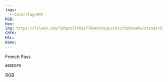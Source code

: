 ```yaml
---
tags:
  - Color/Tag/NTC
RGB:
Hex:
img: https://filedn.com/l0hpzxl1f01yT7GHxtF8cyk/Color%20Snake/standard_csv_to_svg/BDEDFD.svg
CMYK:
HSL:
Name:
---
```

French Pass
```palette
#BDEDFD
```
RGB
